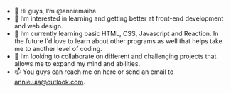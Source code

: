 - 👋 Hi guys, I’m @anniemaiha
- 👀 I’m interested in learning and getting better at front-end development and web design.
- 🌱 I’m currently learning basic HTML, CSS, Javascript and Reaction. In the future I'd love to learn about other programs as well that helps take me to another level of coding.
- 💞️ I’m looking to collaborate on different and challenging projects that allows me to expand my mind and abilities.
- 📫 You guys can reach me on here or send an email to annie.uia@outlook.com. 
